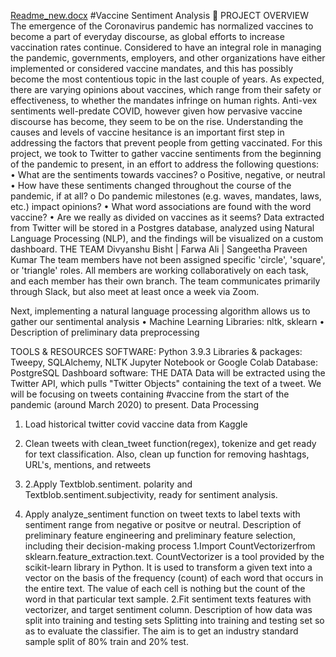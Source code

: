 [Readme_new.docx](https://github.com/Group-5-Final-Project/Final-Project/files/7966603/Readme_new.docx)
#Vaccine Sentiment Analysis 💉
PROJECT OVERVIEW
The emergence of the Coronavirus pandemic has normalized vaccines to become a part of everyday discourse, as global efforts to increase vaccination rates continue. Considered to have an integral role in managing the pandemic, governments, employers, and other organizations have either implemented or considered vaccine mandates, and this has possibly become the most contentious topic in the last couple of years.
As expected, there are varying opinions about vaccines, which range from their safety or effectiveness, to whether the mandates infringe on human rights. Anti-vex sentiments well-predate COVID, however given how pervasive vaccine discourse has become, they seem to be on the rise. Understanding the causes and levels of vaccine hesitance is an important first step in addressing the factors that prevent people from getting vaccinated.
For this project, we took to Twitter to gather vaccine sentiments from the beginning of the pandemic to present, in an effort to address the following questions:
•	What are the sentiments towards vaccines?
o	Positive, negative, or neutral
•	How have these sentiments changed throughout the course of the pandemic, if at all?
o	Do pandemic milestones (e.g. waves, mandates, laws, etc.) impact opinions?
•	What word associations are found with the word vaccine?
•	Are we really as divided on vaccines as it seems?
Data extracted from Twitter will be stored in a Postgres database, analyzed using Natural Language Processing (NLP), and the findings will be visualized on a custom dashboard.
THE TEAM
Divyanshu Bisht | Farwa Ali | Sangeetha Praveen Kumar
The team members have not been assigned specific 'circle', 'square', or 'triangle' roles. All members are working collaboratively on each task, and each member has their own branch. The team communicates primarily through Slack, but also meet at least once a week via Zoom.

Next, implementing a natural language processing algorithm allows us to gather our sentimental analysis
•	Machine Learning Libraries: nltk, sklearn
•	Description of preliminary data preprocessing

TOOLS & RESOURCES
SOFTWARE: Python 3.9.3
Libraries & packages: Tweepy, SQLAlchemy, NLTK
Jupyter Notebook or Google Colab
Database: PostgreSQL
Dashboard software: 
THE DATA
Data will be extracted using the Twitter API, which pulls "Twitter Objects" containing the text of a tweet. We will be focusing on tweets containing #vaccine from the start of the pandemic (around March 2020) to present.
Data Processing
1.	Load historical twitter covid vaccine data from Kaggle
2.	Clean tweets with clean_tweet function(regex), tokenize and get ready for text classification. Also, clean up function for removing hashtags, URL's, mentions, and retweets
3.	2.Apply Textblob.sentiment. polarity and Textblob.sentiment.subjectivity, ready for sentiment analysis.
 
4.	Apply analyze_sentiment function on tweet texts to label texts with sentiment range from negative or positve or neutral.
Description of preliminary feature engineering and preliminary feature selection, including their decision-making process
1.Import CountVectorizerfrom sklearn.feature_extraction.text. CountVectorizer is a tool provided by the scikit-learn library in Python. It is used to transform a given text into a vector on the basis of the frequency (count) of each word that occurs in the entire text. The value of each cell is nothing but the count of the word in that particular text sample.
2.Fit sentiment texts features with vectorizer, and target sentiment column.
Description of how data was split into training and testing sets Splitting into training and testing set so as to evaluate the classifier. The aim is to get an industry standard sample split of 80% train and 20% test.
